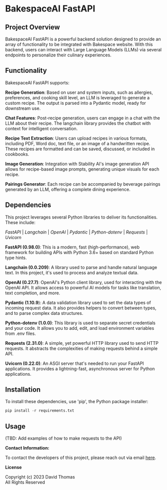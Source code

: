 # BakespaceAI FastAPI

## Project Overview

BakespaceAI FastAPI is a powerful backend solution designed to provide an array of functionality to be integrated with Bakespace website. With this backend, users can interact with Large Language Models (LLMs) via several endpoints to personalize their culinary experiences.

## Functionality

BakespaceAI FastAPI supports:

**Recipe Generation**: Based on user and system inputs, such as allergies, preferences, and cooking skill level, an LLM is leveraged to generate a custom recipe. The output is parsed into a Pydantic model, ready for downstream use.

**Chat Features**: Post-recipe generation, users can engage in a chat with the LLM about their recipe. The langchain library provides the chatbot with context for intelligent conversation.

**Recipe Text Extraction**: Users can upload recipes in various formats, including PDF, Word doc, text file, or an image of a handwritten recipe. These recipes are formatted and can be saved, discussed, or included in cookbooks.

**Image Generation**: Integration with Stability AI's image generation API allows for recipe-based image prompts, generating unique visuals for each recipe.

**Pairings Generator**: Each recipe can be accompanied by beverage pairings generated by an LLM, offering a complete dining experience.

## Dependencies

This project leverages several Python libraries to deliver its functionalities. These include:

*FastAPI* | *Langchain* | *OpenAI* | *Pydantic* | *Python-dotenv* | *Requests* | *Uvicorn*

**FastAPI (0.98.0)**: This is a modern, fast (high-performance), web framework for building APIs with Python 3.6+ based on standard Python type hints.

**Langchain (0.0.209)**: A library used to parse and handle natural language text. In this project, it's used to process and analyze textual data.

**OpenAI (0.27.7)**: OpenAI's Python client library, used for interacting with the OpenAI API. It allows access to powerful AI models for tasks like translation, text completion, and more.

**Pydantic (1.10.9**): A data validation library used to set the data types of incoming request data. It also provides helpers to convert between types, and to parse complex data structures.

**Python-dotenv (1.0.0)**: This library is used to separate secret credentials and your code. It allows you to add, edit, and load environment variables from .env files.

**Requests (2.31.0)**: A simple, yet powerful HTTP library used to send HTTP requests. It abstracts the complexities of making requests behind a simple API.

**Uvicorn (0.22.0)**: An ASGI server that's needed to run your FastAPI applications. It provides a lightning-fast, asynchronous server for Python applications.

## Installation

To install these dependencies, use 'pip', the Python package installer:

```python
pip install -r requirements.txt
```

## Usage

(TBD: Add examples of how to make requests to the API)

**Contact Information:**

To contact the developers of this project, please reach out via
email [here](mailto:dave_thomas@enoughwebapp.com).

**License**

Copyright (c) 2023 David Thomas  
All Rights Reserved

